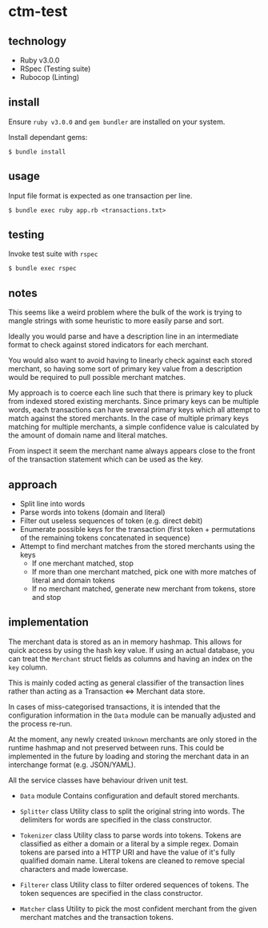 # ctm-test

## technology

* Ruby v3.0.0
* RSpec (Testing suite)
* Rubocop (Linting)

## install

Ensure `ruby v3.0.0` and `gem bundler` are installed on your system.

Install dependant gems:

```shell
$ bundle install
```
## usage

Input file format is expected as one transaction per line.

```shell
$ bundle exec ruby app.rb <transactions.txt>
```
## testing

Invoke test suite with `rspec`

```shell
$ bundle exec rspec
```
## notes

This seems like a weird problem where the bulk of the work is trying to mangle
strings with some heuristic to more easily parse and sort.

Ideally you would parse and have a description line in an intermediate format to
check against stored indicators for each merchant.

You would also want to avoid having to linearly check against each stored
merchant, so having some sort of primary key value from a description would be
required to pull possible merchant matches.

My approach is to coerce each line such that there is primary key to pluck from
indexed stored existing merchants. Since primary keys can be multiple words,
each transactions can have several primary keys which all attempt to match
against the stored merchants. In the case of multiple primary keys matching for
multiple merchants, a simple confidence value is calculated by the amount of
domain name and literal matches.

From inspect it seem the merchant name always appears close to the front of the
transaction statement which can be used as the key.

## approach

* Split line into words
* Parse words into tokens (domain and literal)
* Filter out useless sequences of token (e.g. direct debit)
* Enumerate possible keys for the transaction (first token + permutations of the
  remaining tokens concatenated in sequence)
* Attempt to find merchant matches from the stored merchants using the keys
  * If one merchant matched, stop
  * If more than one merchant matched, pick one with more matches of literal
    and domain tokens
  * If no merchant matched, generate new merchant from tokens, store and stop


## implementation

The merchant data is stored as an in memory hashmap. This allows for quick
access by using the hash key value. If using an actual database, you can treat 
the `Merchant` struct fields as columns and having an index on the `key` column.

This is mainly coded acting as general classifier of the transaction lines
rather than acting as a Transaction <=> Merchant data store.

In cases of miss-categorised transactions, it is intended that the
configuration information in the `Data` module can be manually adjusted and the
process re-run.

At the moment, any newly created `Unknown` merchants are only stored in the
runtime hashmap and not preserved between runs. This could be implemented in the
future by loading and storing the merchant data in an interchange format (e.g.
JSON/YAML).

All the service classes have behaviour driven unit test.

* `Data` module
  Contains configuration and default stored merchants.

* `Splitter` class
  Utility class to split the original string into words.
  The delimiters for words are specified in the class constructor.

* `Tokenizer` class
  Utility class to parse words into tokens.
  Tokens are classified as either a domain or a literal by a simple regex.
  Domain tokens are parsed into a HTTP URI and have the value of it's fully
  qualified domain name.
  Literal tokens are cleaned to remove special characters and made lowercase.

* `Filterer` class
  Utility class to filter ordered sequences of tokens.
  The token sequences are specified in the class constructor.

* `Matcher` class
  Utility to pick the most confident merchant from the given merchant matches
  and the transaction tokens.
